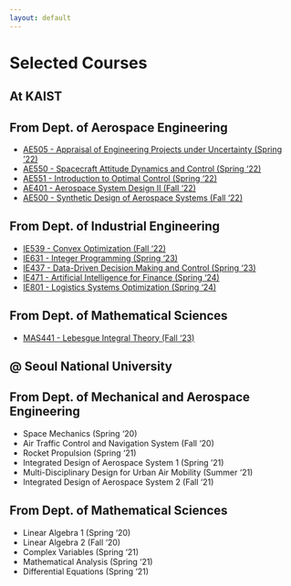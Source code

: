 ```yaml
---
layout: default
---
```


# Selected Courses
## At KAIST

## From Dept. of Aerospace Engineering
- [AE505 - Appraisal of Engineering Projects under Uncertainty (Spring ’22)](../sources/AE505_syllabus.pdf)
- [AE550 - Spacecraft Attitude Dynamics and Control (Spring ‘22)](../sources/AE550_syllabus.pdf)
- [AE551 - Introduction to Optimal Control (Spring ‘22)](../sources/AE551_syllabus.pdf)
- [AE401 - Aerospace System Design II (Fall ‘22)](../sources/AE401_syllabus.pdf)
- [AE500 - Synthetic Design of Aerospace Systems (Fall ‘22)](../sources/AE500_syllabus.pdf)

## From Dept. of Industrial Engineering
- [IE539 - Convex Optimization (Fall ‘22)](../sources/IE539_syllabus.pdf)
- [IE631 - Integer Programming (Spring ‘23)](../sources/IE631_syllabus.pdf)
- [IE437 - Data-Driven Decision Making and Control (Spring ‘23)](../sources/IE437_syllabus.pdf)
- [IE471 - Artificial Intelligence for Finance (Spring ‘24)](../sources/IE471_syllabus.pdf)
- [IE801 - Logistics Systems Optimization (Spring ‘24)](../sources/IE801_syllabus.pdf)

## From Dept. of Mathematical Sciences
- [MAS441 - Lebesgue Integral Theory (Fall ‘23)](../sources/MAS441_syllabus.pdf)


## @ Seoul National University

## From Dept. of Mechanical and Aerospace Engineering
- Space Mechanics (Spring ‘20)
- Air Traffic Control and Navigation System (Fall ‘20)
- Rocket Propulsion (Spring ‘21)
- Integrated Design of Aerospace System 1 (Spring ’21)
- Multi-Disciplinary Design for Urban Air Mobility (Summer ‘21)
- Integrated Design of Aerospace System 2 (Fall ‘21)

## From Dept. of Mathematical Sciences
- Linear Algebra 1 (Spring ‘20)
- Linear Algebra 2 (Fall ‘20)
- Complex Variables (Spring ‘21)
- Mathematical Analysis (Spring ‘21)
- Differential Equations (Spring ‘21)